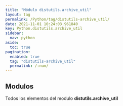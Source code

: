 ```yaml
---
title: "Módulo distutils.archive_util"
layout: tag
permalink: /Python/tag/distutils-archive_util/
date: 2021-11-01 10:24:03.961840
key: Python.distutils.archive_util
sidebar: 
  nav: python
aside: 
  toc: true
pagination: 
  enabled: true
  tag: "distutils-archive_util"
  permalink: /:num/
---
```


<h2>Modulos</h2>
Todos los elementos del modulo <strong>distutils.archive_util</strong>
